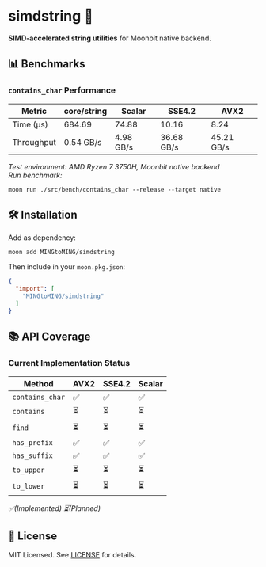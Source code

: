 # simdstring 🚀

**SIMD-accelerated string utilities** for Moonbit native backend.

## 📊 Benchmarks

### `contains_char` Performance

| Metric     | core/string | Scalar    | SSE4.2     | AVX2       |
|------------|-------------|-----------|------------|------------|
| Time (μs)  | 684.69      | 74.88     | 10.16      | 8.24       |
| Throughput | 0.54 GB/s   | 4.98 GB/s | 36.68 GB/s | 45.21 GB/s |

*Test environment: AMD Ryzen 7 3750H, Moonbit native backend*  
*Run benchmark:*

```shell
moon run ./src/bench/contains_char --release --target native
```

## 🛠️ Installation

Add as dependency:

```shell
moon add MINGtoMING/simdstring
```

Then include in your `moon.pkg.json`:

```json
{
  "import": [
    "MINGtoMING/simdstring"
  ]
}
```

## 📚 API Coverage

### Current Implementation Status

| Method          | AVX2 | SSE4.2 | Scalar |
|-----------------|------|--------|--------|
| `contains_char` | ✅    | ✅      | ✅      |
| `contains`      | ⏳    | ⏳      | ⏳      |
| `find`          | ⏳    | ⏳      | ⏳      |
| `has_prefix`    | ✅    | ✅      | ✅      |
| `has_suffix`    | ✅    | ✅      | ✅      |
| `to_upper`      | ⏳    | ⏳      | ⏳      |
| `to_lower`      | ⏳    | ⏳      | ⏳      |

*✅(Implemented)  ⏳(Planned)*

## 📜 License

MIT Licensed. See [LICENSE](LICENSE) for details.

